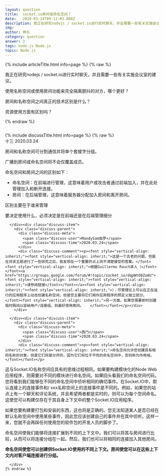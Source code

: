 ```yaml
---
layout: question
title:  socket.io房间或命名空间？
date:   2020-03-24T09:12:03.000Z
description: 我正在研究nodejs / socket.io进行实时聊天，并且需要一些有关实施会议室的建议。使用名称空间或使用房间功能来完全隔离颤抖的对方，哪个更好...
img: 
author: 神乐
category: question
answer: 3
tags: node.js Node.js
topic: Node.js
---
```

<div class="article-root">
  <div class="article">
    {% include articleTitle.html info=page %}
    {% raw %}
    <div class="article-content"><p><font style="vertical-align: inherit;"><font style="vertical-align: inherit;">我正在研究nodejs / socket.io进行实时聊天，并且需要一些有关实施会议室的建议。</font></font></p>

<p><font style="vertical-align: inherit;"><font style="vertical-align: inherit;">使用名称空间或使用房间功能来完全隔离颤抖的对方，哪个更好？</font></font></p>

<p><font style="vertical-align: inherit;"><font style="vertical-align: inherit;">房间和名称空间之间真正的技术区别是什么？</font></font></p>

<p><font style="vertical-align: inherit;"><font style="vertical-align: inherit;">资源使用方面有区别吗？</font></font></p></div>
    {% endraw %}
  </div>
  <p style="height: 0;width:0;overflow: hidden;"> 第3533篇《socket.io房间或命名空间？》来自Winter(https://github.com/aiyld/aiyld.github.io)的站点</p>
  <div class="discuss-wrapper">
    {% include discussTitle.html info=page %}
    {% raw %}
    <div class="discuss-item">
        <div class="discuss-parent">
          <div class="discuss-meta">
            <span class="discuss-user">十三</span>
            <span class="discuss-time">2020.03.24</span>
          </div>
          <div class="discuss-comment"><p><font style="vertical-align: inherit;"><font style="vertical-align: inherit;">房间和名称空间可分割通信并将单个套接字分组。</font></font></p>

<p><font style="vertical-align: inherit;"><font style="vertical-align: inherit;">广播到房间或命名空间将不会仅覆盖成员。</font></font></p>

<p><font style="vertical-align: inherit;"><font style="vertical-align: inherit;">命名空间和房间之间的区别如下：</font></font></p>

<ul>
<li><font style="vertical-align: inherit;"><font style="vertical-align: inherit;">命名空间：在前端进行管理，这意味着用户或攻击者通过前端加入，并在此处管理加入和断开连接。</font></font></li>
<li><font style="vertical-align: inherit;"><font style="vertical-align: inherit;">房间：在后端管理，这意味着服务器分配加入房间和离开房间。</font></font></li>
</ul>

<p><font style="vertical-align: inherit;"><font style="vertical-align: inherit;">区别主要在于谁来管理</font></font></p>

<p><font style="vertical-align: inherit;"><font style="vertical-align: inherit;">要决定使用什么，必须决定是在前端还是在后端管理细分</font></font></p></div>
        </div>
        
      </div><div class="discuss-item">
        <div class="discuss-parent">
          <div class="discuss-meta">
            <span class="discuss-user">MandySam伽罗</span>
            <span class="discuss-time">2020.03.24</span>
          </div>
          <div class="discuss-comment"><p><font style="vertical-align: inherit;"><font style="vertical-align: inherit;">这是一个古老的问题，但是在对该主题进行了一些研究之后，我发现在一个重要的点上尚不清楚接受的答案。</font><font style="vertical-align: inherit;">根据Guillermo Rauch本人（</font></font><a href="https://groups.google.com/forum/#!topic/socket_io/dqpWtO8ZoAU"><font style="vertical-align: inherit;"><font style="vertical-align: inherit;">请参阅链接</font></font></a><font style="vertical-align: inherit;"><font style="vertical-align: inherit;">）：尽管理论上可以在正在运行的应用程序上动态创建名称空间，但是您主要将它们用作应用程序的预定义独立部分。</font><font style="vertical-align: inherit;">另一方面，如果您需要即时创建临时隔间以容纳用户/连接组，则最好使用房间。   </font></font></p></div>
        </div>
        
      </div><div class="discuss-item">
        <div class="discuss-parent">
          <div class="discuss-meta">
            <span class="discuss-user">西门</span>
            <span class="discuss-time">2020.03.24</span>
          </div>
          <div class="discuss-comment"><p><font style="vertical-align: inherit;"><font style="vertical-align: inherit;">命名空间允许您创建具有相同名称的对象，但是它们将是分开的，因为它们将位于不同的命名空间中，否则称为作用域。</font></font></p>

<p><font style="vertical-align: inherit;"><font style="vertical-align: inherit;">这与Socket.IO名称空间应具有的思维过程相同。</font><font style="vertical-align: inherit;">如果要构建模块化的Node Web应用程序，则需要对不同的模块进行命名空间。</font><font style="vertical-align: inherit;">如果回头看我们的命名空间代码，您将看到我们能够在不同的命名空间中侦听相同的确切事件。</font><font style="vertical-align: inherit;">在Socket.IO中，默认连接上的连接事件和/ xxx名称空间上的连接事件是不同的。</font><font style="vertical-align: inherit;">例如，如果您的站点上有一个聊天和评论系统，并且希望两者都是实时的，则可以为每个空间命名。</font><font style="vertical-align: inherit;">这使您可以构建仅存在于其自身上下文中的整个Socket.IO应用程序。</font></font></p>

<p><font style="vertical-align: inherit;"><font style="vertical-align: inherit;">如果您要构建要打包和安装的东西，这也将是正确的。</font><font style="vertical-align: inherit;">您无法知道某人是否已经在默认名称空间中使用某些事件，因此您应该创建自己的事件并在其中侦听。</font><font style="vertical-align: inherit;">这样一来，您就不会再踩任何使用您的软件包的开发人员的脚步了。</font></font></p>

<p><font style="vertical-align: inherit;"><font style="vertical-align: inherit;">命名空间使我们能够将连接扩展到不同的上下文中。</font><font style="vertical-align: inherit;">我们可以将其与房间进行比较，从而可以将连接分组在一起。然后，我们也可以将相同的连接加入其他房间。</font></font></p>

<p><strong><font style="vertical-align: inherit;"><font style="vertical-align: inherit;">命名空间使您可以创建供Socket.IO使用的不同上下文。房间使您可以在这些上下文内对客户端连接进行分组。</font></font></strong></p></div>
        </div>
        
      </div>
    {% endraw %}
  </div>
<div>
